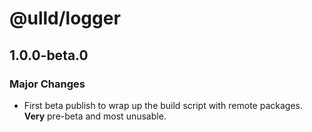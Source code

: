 # @ulld/logger

## 1.0.0-beta.0

### Major Changes

- First beta publish to wrap up the build script with remote packages. **Very** pre-beta and most unusable.
